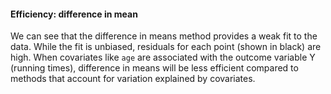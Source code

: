 #### Efficiency: difference in mean 

We can see that the difference in means method provides a weak fit to the data. While the fit is unbiased, residuals for each point (shown in black) are high. When covariates like `age` are associated with the outcome variable Y (running times), difference in means will be less efficient compared to methods that account for variation explained by covariates. 
